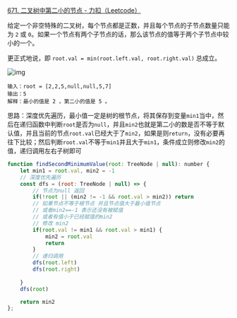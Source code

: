 [671. 二叉树中第二小的节点 - 力扣（Leetcode）](https://leetcode.cn/problems/second-minimum-node-in-a-binary-tree/description/)

给定一个非空特殊的二叉树，每个节点都是正数，并且每个节点的子节点数量只能为 `2` 或 `0`。如果一个节点有两个子节点的话，那么该节点的值等于两个子节点中较小的一个。

更正式地说，即 `root.val = min(root.left.val, root.right.val)` 总成立。

![img](https://assets.leetcode.com/uploads/2020/10/15/smbt1.jpg)

```
输入：root = [2,2,5,null,null,5,7]
输出：5
解释：最小的值是 2 ，第二小的值是 5 。
```

思路：深度优先遍历，最小值一定是树的根节点，将其保存到变量`min1`当中，然后在递归函数中判断`root`是否为`null`，并且`min2`也就是第二小的数是否不等于默认值，并且当前的节点`root.val`已经大于了`min2`，如果是则`return`，没有必要再往下比较；然后判断`root.val`不等于`min1`并且大于`min1`，条件成立则修改`min2`的值，递归调用左右子树即可

```javascript
function findSecondMinimumValue(root: TreeNode | null): number {
    let min1 = root.val, min2 = -1
    // 深度优先遍历
    const dfs = (root: TreeNode | null) => {
        // 节点为null 返回
        if(!root || (min2 != -1 && root.val > min2)) return
        // 如果节点不等于根节点 并且节点值大于最小值节点 
        // 或者min2==-1 表示还没有被赋值
        // 或者有值小于已经赋值的min2
        // 修改 min2
        if(root.val != min1 && root.val > min1) {
            min2 = root.val
            return
        }
        // 递归调用
        dfs(root.left)
        dfs(root.right)
        
    }
    dfs(root)

    return min2
};
```


